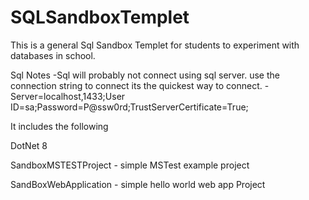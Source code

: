 # SQLSandboxTemplet
This is a general Sql Sandbox Templet for students to experiment with databases in school.


Sql Notes
    -Sql will probably not connect using sql server. use the connection string to connect its the quickest way to connect.
    -Server=localhost,1433;User ID=sa;Password=P@ssw0rd;TrustServerCertificate=True;

It includes the following 

DotNet 8 

SandboxMSTESTProject
    - simple MSTest example project

SandBoxWebApplication
    - simple hello world web app Project


